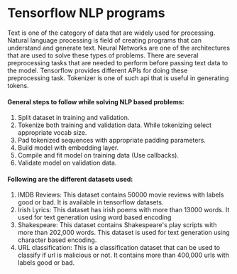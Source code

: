 # Tensorflow NLP programs
Text is one of the category of data that are widely used for processing. Natural language processing is field of creating programs that can understand and generate text. Neural Networks are one of the architectures that are used to solve these types of problems. There are several preprocessing tasks that are needed to perform before passing text data to the model. Tensorflow provides different APIs for doing these preprocessing task. Tokenizer is one of such api that is useful in generating tokens.

#### General steps to follow while solving NLP based problems:
1. Split dataset in training and validation.
2. Tokenize both training and validation data. While tokenizing select appropriate vocab size.
3. Pad tokenized sequences with appropriate padding parameters.
4. Build model with embedding layer.
5. Compile and fit model on training data (Use callbacks).
6. Validate model on validation data.

#### Following are the different datasets used:
1. IMDB Reviews: This dataset contains 50000 movie reviews with labels good or bad. It is available in tensorflow datasets.
2. Irish Lyrics: This dataset has irish poems with more than 13000 words. It used for text generation using word based encoding
3. Shakespeare: This dataset contains Shakespeare's play scripts with more than 202,000 words. This dataset is used for text generation using character based encoding.
4. URL classification: This is a classification dataset that can be used to classify if url is malicious or not. It contains more than 400,000 urls with labels good or bad.